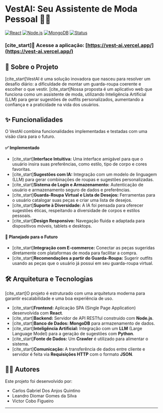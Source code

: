 # VestAI: Seu Assistente de Moda Pessoal 👗👔

[![React](https://img.shields.io/badge/Frontend-React-blue?logo=react)](https://react.dev/)
[![Node.js](https://img.shields.io/badge/Backend-Node.js-green?logo=nodedotjs)](https://nodejs.org/)
[![MongoDB](https://img.shields.io/badge/Database-MongoDB-darkgreen?logo=mongodb)](https://www.mongodb.com/)
[![Status](https://img.shields.io/badge/status-ativo-brightgreen)](https://github.com/v-cobof/vest-ai)

### [cite_start]🔗 **Acesse a aplicação:** [https://vest-ai.vercel.app/](https://vest-ai.vercel.app/) 

## 🎯 Sobre o Projeto

[cite_start]VestAI é uma solução inovadora que nasceu para resolver um desafio diário: a dificuldade de montar um guarda-roupa coerente e escolher o que vestir. [cite_start]Nossa proposta é um aplicativo web que funciona como um assistente de moda, utilizando Inteligência Artificial (LLM) para gerar sugestões de outfits personalizados, aumentando a confiança e a praticidade na vida dos usuários.

## ✨ Funcionalidades

O VestAI combina funcionalidades implementadas e testadas com uma visão clara para o futuro.

#### ✅ Implementado

* [cite_start]**Interface Intuitiva:** Uma interface amigável para que o usuário insira suas preferências, como estilo, tipo de corpo e cores favoritas.
* [cite_start]**Sugestões com IA:** Integração com um modelo de linguagem (LLM) para gerar combinações de roupas e sugestões personalizadas.
* [cite_start]**Sistema de Login e Armazenamento:** Autenticação de usuário e armazenamento seguro de dados e preferências.
* [cite_start]**Guarda-Roupa Virtual e Lista de Desejos:** Ferramentas para o usuário catalogar suas peças e criar uma lista de desejos.
* [cite_start]**Suporte à Diversidade:** A IA foi pensada para oferecer sugestões éticas, respeitando a diversidade de corpos e estilos pessoais.
* [cite_start]**Design Responsivo:** Navegação fluida e adaptada para dispositivos móveis, tablets e desktops.

#### 🚀 Planejado para o Futuro

* [cite_start]**Integração com E-commerce:** Conectar as peças sugeridas diretamente com plataformas de moda para facilitar a compra.
* [cite_start]**Recomendações a partir do Guarda-Roupa:** Sugerir outfits usando as peças que o usuário já possui em seu guarda-roupa virtual.

## 🛠️ Arquitetura e Tecnologias

[cite_start]O projeto é estruturado com uma arquitetura moderna para garantir escalabilidade e uma boa experiência de uso.

* [cite_start]**Frontend:** Aplicação SPA (Single Page Application) desenvolvida com **React**.
* [cite_start]**Backend:** Servidor de API RESTful construído com **Node.js**.
* [cite_start]**Banco de Dados:** **MongoDB** para armazenamento de dados.
* [cite_start]**Inteligência Artificial:** Integração com um **LLM** (Large Language Model) para a geração de sugestões com **Python**.
* [cite_start]**Fonte de Dados:** Um **Crawler** é utilizado para alimentar o sistema.
* [cite_start]**Comunicação:** A transferência de dados entre cliente e servidor é feita via **Requisições HTTP** com o formato **JSON**.


## 👨‍💻 Autores

Este projeto foi desenvolvido por:

* Carlos Gabriel Dos Anjos Quintino 
* Leandro Diomar Gomes da Silva 
* Victor Cobo Figueiro 

---
